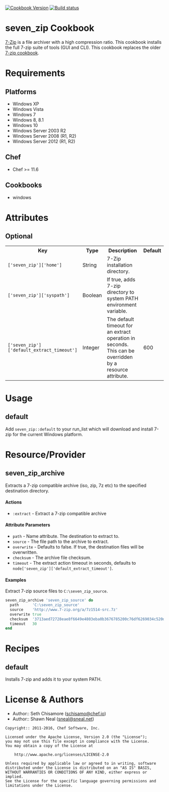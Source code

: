 [![Cookbook Version](http://img.shields.io/cookbook/v/seven_zip.svg)](https://supermarket.chef.io/cookbooks/seven_zip)
[![Build status](https://ci.appveyor.com/api/projects/status/y1lsnlkd2b3q6gfd/branch/master?svg=true)](https://ci.appveyor.com/project/ChefWindowsCookbooks65871/seven-zip/branch/master)

# seven_zip Cookbook
[7-Zip](http://www.7-zip.org/) is a file archiver with a high compression ratio. This cookbook installs the full 7-zip suite of tools (GUI and CLI). This cookbook replaces the older [7-zip cookbook](https://github.com/sneal/7-zip).

# Requirements
## Platforms
- Windows XP
- Windows Vista
- Windows 7
- Windows 8, 8.1
- Windows 10
- Windows Server 2003 R2
- Windows Server 2008 (R1, R2)
- Windows Server 2012 (R1, R2)

## Chef
- Chef >= 11.6

## Cookbooks
- windows

# Attributes
## Optional
<table>
  <tr>
    <th>Key</th>
    <th>Type</th>
    <th>Description</th>
    <th>Default</th>
  </tr>
  <tr>
    <td><code>['seven_zip']['home']</code></td>
    <td>String</td>
    <td>7-Zip installation directory.</td>
    <td></td>
  </tr>
  <tr>
    <td><code>['seven_zip']['syspath']</code></td>
    <td>Boolean</td>
    <td>If true, adds 7-zip directory to system PATH environment variable.</td>
    <td></td>
  </tr>
  <tr>
    <td><code>['seven_zip']['default_extract_timeout']</code></td>
    <td>Integer</td>
    <td>The default timeout for an extract operation in seconds. This can be overridden by a resource attribute.</td>
    <td>600</td>
  </tr>
</table>

# Usage
## default

Add `seven_zip::default` to your run\_list which will download and install 7-zip for the current Windows platform. 

# Resource/Provider
## seven_zip_archive
Extracts a 7-zip compatible archive (iso, zip, 7z etc) to the specified destination directory.

#### Actions
- `:extract` - Extract a 7-zip compatible archive

#### Attribute Parameters
- `path` - Name attribute. The destination to extract to.
- `source` - The file path to the archive to extract.
- `overwrite` - Defaults to false. If true, the destination files will be overwritten.
- `checksum` - The archive file checksum.
- `timeout` - The extract action timeout in seconds, defaults to `node['seven_zip']['default_extract_timeout']`.

#### Examples
Extract 7-zip source files to `C:\seven_zip_source`.

```ruby
seven_zip_archive 'seven_zip_source' do
  path      'C:\seven_zip_source'
  source    'http://www.7-zip.org/a/7z1514-src.7z'
  overwrite true
  checksum  '3713aed72728eae8f6649e4803eba0b3676785200c76df6269034c520df4bbd5'
  timeout   30
end
```

# Recipes
## default

Installs 7-zip and adds it to your system PATH.

# License & Authors
- Author:: Seth Chisamore (<schisamo@chef.io>)
- Author:: Shawn Neal (<sneal@sneal.net>)

```text
Copyright:: 2011-2016, Chef Software, Inc.

Licensed under the Apache License, Version 2.0 (the "License");
you may not use this file except in compliance with the License.
You may obtain a copy of the License at

    http://www.apache.org/licenses/LICENSE-2.0

Unless required by applicable law or agreed to in writing, software
distributed under the License is distributed on an "AS IS" BASIS,
WITHOUT WARRANTIES OR CONDITIONS OF ANY KIND, either express or implied.
See the License for the specific language governing permissions and
limitations under the License.
```
